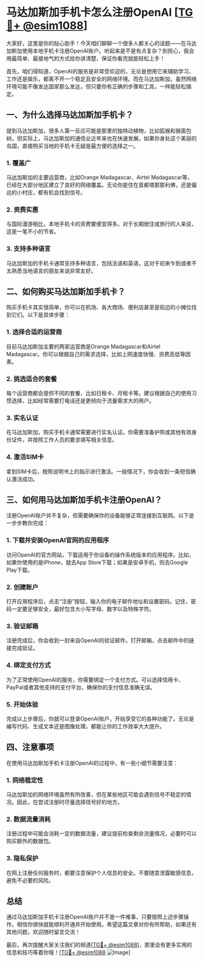 # 马达加斯加手机卡怎么注册OpenAI [[TG💪+ @esim1088](https://t.me/s/esim1088)]

大家好，这里是你的贴心助手！今天咱们聊聊一个很多人都关心的话题——在马达加斯加使用本地手机卡注册OpenAI账户。听起来是不是有点复杂？别担心，我会用最简单、最接地气的方式给你讲清楚，保证你看完就能轻松上手！

首先，咱们得知道，OpenAI的服务是非常受欢迎的，无论是想用它来辅助学习、工作还是娱乐，都离不开一个稳定且安全的网络环境。而在马达加斯加，虽然网络环境可能不像发达国家那么发达，但只要你有正确的步骤和工具，一样能轻松搞定。

## 一、为什么选择马达加斯加手机卡？

提到马达加斯加，很多人第一反应可能是那里的独特动植物，比如狐猴和猴面包树。但实际上，马达加斯加的通信业近年来也在快速发展。如果你身处这个美丽的岛国，直接购买当地的手机卡无疑是最方便的选择之一。

### 1. **覆盖广**
马达加斯加的主要运营商，比如Orange Madagascar、Airtel Madagascar等，已经在大部分地区建立了良好的网络覆盖。无论你是住在首都塔那那利佛，还是偏远的小村庄，都有机会找到信号。

### 2. **资费实惠**
与国际漫游相比，本地手机卡的资费要便宜得多。对于长期居住或旅行的人来说，这是一笔不小的节省。

### 3. **支持多种语言**
马达加斯加的手机卡通常支持多种语言，包括法语和英语，这对于初来乍到或者不太熟悉当地语言的朋友来说非常友好。

## 二、如何购买马达加斯加手机卡？

购买手机卡其实很简单，你可以在机场、各大商场、便利店甚至是街边的小摊位找到它们。以下是具体步骤：

### 1. **选择合适的运营商**
目前马达加斯加主要的两家运营商是Orange Madagascar和Airtel Madagascar。你可以根据自己的需求选择，比如上网速度快慢、资费高低等因素。

### 2. **挑选适合的套餐**
每个运营商都会提供不同的套餐，比如日租卡、月租卡等。建议根据自己的使用习惯选择，比如经常需要打电话还是更倾向于流量需求大的用户。

### 3. **实名认证**
在马达加斯加，购买手机卡通常需要进行实名认证。你需要准备护照或其他有效身份证件，并按照工作人员的要求填写相关信息。

### 4. **激活SIM卡**
拿到SIM卡后，按照说明书上的指示进行激活。一般情况下，你会收到一条短信确认激活成功。

## 三、如何用马达加斯加手机卡注册OpenAI？

注册OpenAI账户并不复杂，但需要确保你的设备能够正常连接到互联网。以下是一步步教你完成：

### 1. **下载并安装OpenAI官网的应用程序**
访问OpenAI的官方网站，下载适用于你设备的操作系统版本的应用程序。比如，如果你使用的是iPhone，就去App Store下载；如果是安卓手机，则去Google Play下载。

### 2. **创建账户**
打开应用程序后，点击“注册”按钮，输入你的电子邮件地址和设置密码。记住，密码一定要足够安全，最好包含大小写字母、数字以及特殊字符。

### 3. **验证邮箱**
注册完成后，你会收到一封来自OpenAI的验证邮件。打开邮箱，点击邮件中的链接完成验证。

### 4. **绑定支付方式**
为了正常使用OpenAI的服务，你需要绑定一个支付方式。可以选择信用卡、PayPal或者其他支持的支付平台。确保你的支付信息准确无误。

### 5. **开始体验**
完成以上步骤后，你就可以登录OpenAI账户，开始享受它的各种功能了。无论是编写代码、生成文本还是图像处理，都能让你的工作效率大大提升。

## 四、注意事项

在使用马达加斯加手机卡注册OpenAI的过程中，有一些小细节需要注意：

### 1. **网络稳定性**
马达加斯加的网络环境虽然有所改善，但在某些地区可能会遇到信号不稳定的情况。因此，在尝试注册时尽量选择信号好的地方。

### 2. **数据流量消耗**
注册过程中可能会消耗一定的数据流量，建议提前检查剩余流量情况，必要时可以购买额外的数据包。

### 3. **隐私保护**
在网上注册任何服务时，都要注意保护个人信息的安全。不要随意泄露敏感信息，避免不必要的风险。

## 总结

通过马达加斯加手机卡注册OpenAI账户并不是一件难事，只要按照上述步骤操作，相信你很快就能顺利开通并开始使用。希望这篇文章对你有所帮助，如果还有其他问题，欢迎随时留言交流！

最后，再次提醒大家关注我们的频道[[TG💪+ @esim1088](https://t.me/s/esim1088)]，那里会有更多实用的信息和技巧等着你哦！[[TG💪+ @esim1088](https://t.me/s/esim1088) ![Image](https://i.postimg.cc/4NQfJmqS/Snipaste-2025-05-13-00-14-12.png)]
